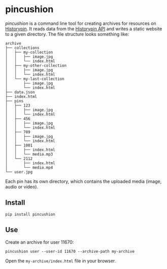 # pincushion

*pincushion* is a command line tool for creating archives for resources on [Historypin]. It reads data from the [Historypin API] and writes a static website to a given directory. The file structure looks something like:

```
archive
├── collections
│   ├── my-collection
│   │   ├── image.jpg
│   │   └── index.html
│   ├── my-other-collection
│   │   ├── image.jpg
│   │   └── index.html
│   └── my-last-collection
│       ├── image.jpg
│       └── index.html
├── data.json
├── index.html
├── pins
│   ├── 123 
│   │   ├── image.jpg
│   │   └── index.html
│   ├── 456
│   │   ├── image.jpg
│   │   └── index.html
│   ├── 789 
│   │   ├── image.jpg
│   │   └── index.html
│   ├── 1001 
│   │   ├── index.html
│   │   └── media.mp3
│   └── 2112
│       ├── index.html
│       └── media.mp4
└── user.jpg
```

Each pin has its own directory, which contains the uploaded media (image, audio or video).

## Install

```shell
pip install pincushion
```

## Use

Create an archive for user 11670:

```
pincushion user --user-id 11670 --archive-path my-archive
```

Open the `my-archive/index.html` file in your browser.

[Historypin]: https://historypin.org
[Historypin API]: https://historypin.github.io/api-docs/
